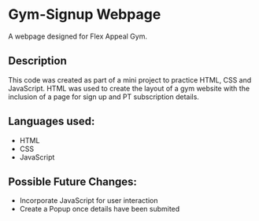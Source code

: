 # Gym-Signup Webpage
A webpage designed for Flex Appeal Gym.

## Description
This code was created as part of a mini project to practice HTML, CSS and JavaScript.
HTML was used to create the layout of a gym website with the inclusion of a page for sign up and PT subscription details. 

## Languages used:
* HTML
* CSS
* JavaScript

## Possible Future Changes:
* Incorporate JavaScript for user interaction
* Create a Popup once details have been submited
